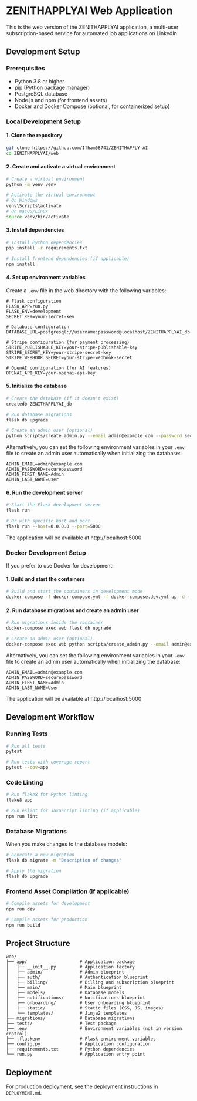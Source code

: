 # ZENITHAPPLYAI Web Application

This is the web version of the ZENITHAPPLYAI application, a multi-user subscription-based service for automated job applications on LinkedIn.

## Development Setup

### Prerequisites

- Python 3.8 or higher
- pip (Python package manager)
- PostgreSQL database
- Node.js and npm (for frontend assets)
- Docker and Docker Compose (optional, for containerized setup)

### Local Development Setup

#### 1. Clone the repository

```bash
git clone https://github.com/Ifham58741/ZENITHAPPLY-AI
cd ZENITHAPPLYAI/web
```

#### 2. Create and activate a virtual environment

```bash
# Create a virtual environment
python -m venv venv

# Activate the virtual environment
# On Windows
venv\Scripts\activate
# On macOS/Linux
source venv/bin/activate
```

#### 3. Install dependencies

```bash
# Install Python dependencies
pip install -r requirements.txt

# Install frontend dependencies (if applicable)
npm install
```

#### 4. Set up environment variables

Create a `.env` file in the web directory with the following variables:

```
# Flask configuration
FLASK_APP=run.py
FLASK_ENV=development
SECRET_KEY=your-secret-key

# Database configuration
DATABASE_URL=postgresql://username:password@localhost/ZENITHAPPLYAI_db

# Stripe configuration (for payment processing)
STRIPE_PUBLISHABLE_KEY=your-stripe-publishable-key
STRIPE_SECRET_KEY=your-stripe-secret-key
STRIPE_WEBHOOK_SECRET=your-stripe-webhook-secret

# OpenAI configuration (for AI features)
OPENAI_API_KEY=your-openai-api-key
```

#### 5. Initialize the database

```bash
# Create the database (if it doesn't exist)
createdb ZENITHAPPLYAI_db

# Run database migrations
flask db upgrade

# Create an admin user (optional)
python scripts/create_admin.py --email admin@example.com --password securepassword --first-name Admin --last-name User
```

Alternatively, you can set the following environment variables in your `.env` file to create an admin user automatically when initializing the database:

```
ADMIN_EMAIL=admin@example.com
ADMIN_PASSWORD=securepassword
ADMIN_FIRST_NAME=Admin
ADMIN_LAST_NAME=User
```

#### 6. Run the development server

```bash
# Start the Flask development server
flask run

# Or with specific host and port
flask run --host=0.0.0.0 --port=5000
```

The application will be available at http://localhost:5000

### Docker Development Setup

If you prefer to use Docker for development:

#### 1. Build and start the containers

```bash
# Build and start the containers in development mode
docker-compose -f docker-compose.yml -f docker-compose.dev.yml up -d --build
```

#### 2. Run database migrations and create an admin user

```bash
# Run migrations inside the container
docker-compose exec web flask db upgrade

# Create an admin user (optional)
docker-compose exec web python scripts/create_admin.py --email admin@example.com --password securepassword --first-name Admin --last-name User
```

Alternatively, you can set the following environment variables in your `.env` file to create an admin user automatically when initializing the database:

```
ADMIN_EMAIL=admin@example.com
ADMIN_PASSWORD=securepassword
ADMIN_FIRST_NAME=Admin
ADMIN_LAST_NAME=User
```

The application will be available at http://localhost:5000

## Development Workflow

### Running Tests

```bash
# Run all tests
pytest

# Run tests with coverage report
pytest --cov=app
```

### Code Linting

```bash
# Run flake8 for Python linting
flake8 app

# Run eslint for JavaScript linting (if applicable)
npm run lint
```

### Database Migrations

When you make changes to the database models:

```bash
# Generate a new migration
flask db migrate -m "Description of changes"

# Apply the migration
flask db upgrade
```

### Frontend Asset Compilation (if applicable)

```bash
# Compile assets for development
npm run dev

# Compile assets for production
npm run build
```

## Project Structure

```
web/
├── app/                    # Application package
│   ├── __init__.py         # Application factory
│   ├── admin/              # Admin blueprint
│   ├── auth/               # Authentication blueprint
│   ├── billing/            # Billing and subscription blueprint
│   ├── main/               # Main blueprint
│   ├── models/             # Database models
│   ├── notifications/      # Notifications blueprint
│   ├── onboarding/         # User onboarding blueprint
│   ├── static/             # Static files (CSS, JS, images)
│   └── templates/          # Jinja2 templates
├── migrations/             # Database migrations
├── tests/                  # Test package
├── .env                    # Environment variables (not in version control)
├── .flaskenv               # Flask environment variables
├── config.py               # Application configuration
├── requirements.txt        # Python dependencies
└── run.py                  # Application entry point
```

## Deployment

For production deployment, see the deployment instructions in `DEPLOYMENT.md`.
